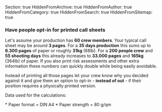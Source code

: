 Section: true
HiddenFromArchive: true
HiddenFromAuthor: true
HiddenFromCategory: true
HiddenFromSearch: true
HiddenFromSitemap: true

### Have people opt-in for printed call sheets

Let's assume your production has **60 crew members**. Your typical call sheet may be around **3 pages**. For a **35 days production** this sums up to **6.300 pages** of paper or roughly **31kg** (68lb). For a **200 people crew** and **55 shooting days** this already increases to **33.000 pages** and **165kg** (364lb) of paper. If you also print risk assessments and other extra information these numbers can quickly double while being easily avoidable.

Instead of printing all those pages let your crew know why you decided against it and give them an option to opt-in - **instead of out** - if their position requires a physically printed version.

<p class="text-white-75 font-weight-light">Data used for the calculations:</p>
* Paper format = DIN A4
* Paper strength = 80 g/qm
